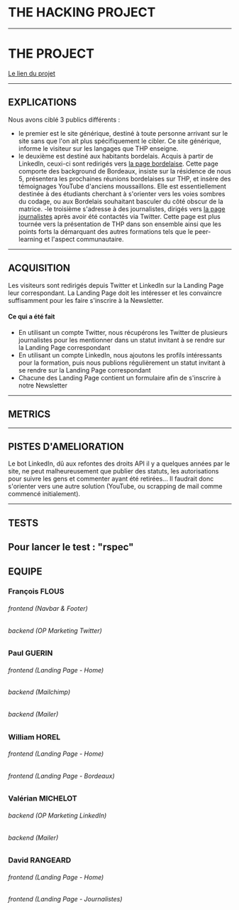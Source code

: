 # THE HACKING PROJECT

---
# THE PROJECT

[Le lien du projet](https://coding-education.herokuapp.com/)

---
## EXPLICATIONS

Nous avons ciblé 3 publics différents :
- le premier est le site générique, destiné à toute personne arrivant sur le site sans que l'on ait plus spécifiquement le cibler. Ce site générique, informe le visiteur sur les langages que THP enseigne.
- le deuxième est destiné aux habitants bordelais. Acquis à partir de LinkedIn, ceuxi-ci sont redirigés vers [la page bordelaise](https://coding-education.herokuapp.com/bordeauxcoding). Cette page comporte des background de Bordeaux, insiste sur la résidence de nous 5, présentera les prochaines réunions bordelaises sur THP, et insère des témoignages YouTube d'anciens moussaillons. Elle est essentiellement destinée à des étudiants cherchant à s'orienter vers les voies sombres du codage, ou aux Bordelais souhaitant basculer du côté obscur de la matrice.
-le troisième s'adresse à des journalistes, dirigés vers [la page journalistes](https://coding-education.herokuapp.com/neweducation) après avoir été contactés via Twitter. Cette page est plus tournée vers la présentation de THP dans son ensemble ainsi que les points forts la démarquant des autres formations tels que le peer-learning et l'aspect communautaire.

---
## ACQUISITION

Les visiteurs sont redirigés depuis Twitter et LinkedIn sur la Landing Page leur correspondant. La Landing Page doit les intéresser et les convaincre suffisamment pour les faire s'inscrire à la Newsletter.

#### Ce qui a été fait

* En utilisant un compte Twitter, nous récupérons les Twitter de plusieurs journalistes pour les mentionner dans un statut invitant à se rendre sur la Landing Page correspondant
* En utilisant un compte LinkedIn, nous ajoutons les profils intéressants pour la formation, puis nous publions régulièrement un statut invitant à se rendre sur la Landing Page correspondant
* Chacune des Landing Page contient un formulaire afin de s'inscrire à notre Newsletter

---
## METRICS

---
## PISTES D'AMELIORATION

Le bot LinkedIn, dû aux refontes des droits API il y a quelques années par le site, ne peut malheureusement que publier des statuts, les autorisations pour suivre les gens et commenter ayant été retirées... Il faudrait donc s'orienter vers une autre solution (YouTube, ou scrapping de mail comme commencé initialement).

---
## TESTS
Pour lancer le test : "rspec"
---
## EQUIPE

### François FLOUS
###### frontend (Navbar & Footer)
###### backend (OP Marketing Twitter)

### Paul GUERIN
###### frontend (Landing Page - Home)
###### backend (Mailchimp)
###### backend (Mailer)

### William HOREL
###### frontend (Landing Page - Home)
###### frontend (Landing Page - Bordeaux)

### Valérian MICHELOT
###### backend (OP Marketing LinkedIn)
###### backend (Mailer)

### David RANGEARD
###### frontend (Landing Page - Home)
###### frontend (Landing Page - Journalistes)
